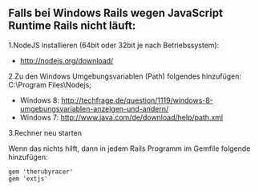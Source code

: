 ## Falls bei Windows Rails wegen JavaScript Runtime Rails nicht läuft:

1.NodeJS installieren (64bit oder 32bit je nach Betriebssystem):

*	http://nodejs.org/download/

2.Zu den Windows Umgebungsvariablen (Path) folgendes hinzufügen:
        C:\Program Files\Nodejs;
* Windows 8: http://techfrage.de/question/1119/windows-8-umgebungsvariablen-anzeigen-und-andern/
* Windows 7: http://www.java.com/de/download/help/path.xml

3.Rechner neu starten

Wenn das nichts hilft, dann in jedem Rails Programm im Gemfile folgende hinzufügen:

    gem 'therubyracer' 
    gem 'extjs'

